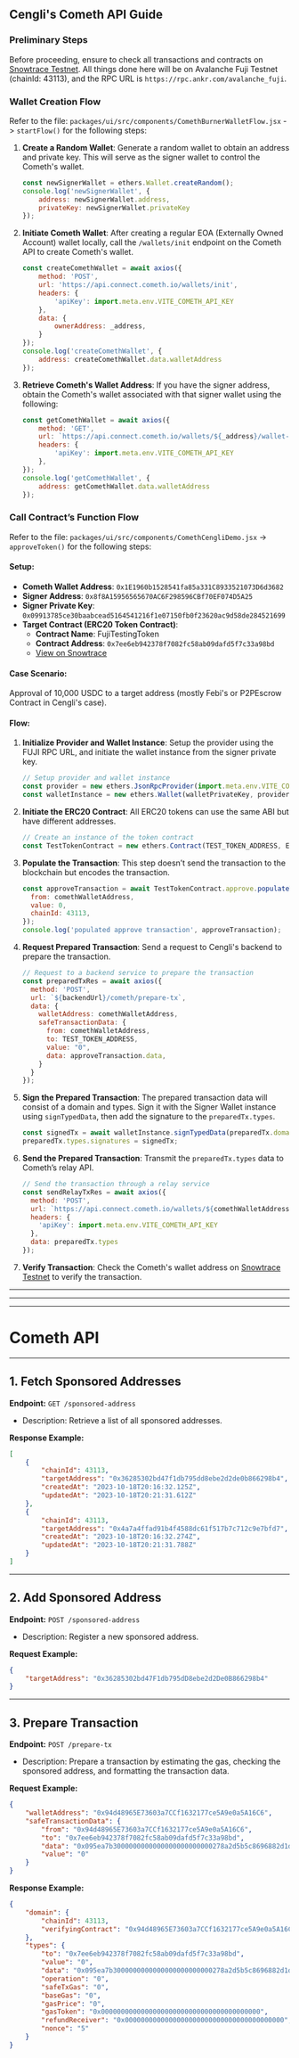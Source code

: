 ## Cengli's Cometh API Guide

### Preliminary Steps

Before proceeding, ensure to check all transactions and contracts on [Snowtrace Testnet](https://testnet.snowtrace.io/).
All things done here will be on Avalanche Fuji Testnet (chainId: 43113), and the RPC URL is `https://rpc.ankr.com/avalanche_fuji`.

### Wallet Creation Flow

Refer to the file: `packages/ui/src/components/ComethBurnerWalletFlow.jsx` -> `startFlow()` for the following steps:

1. **Create a Random Wallet**:
   Generate a random wallet to obtain an address and private key. This will serve as the signer wallet to control the Cometh's wallet.

    ```javascript
    const newSignerWallet = ethers.Wallet.createRandom();
    console.log('newSignerWallet', {
        address: newSignerWallet.address,
        privateKey: newSignerWallet.privateKey
    });
    ```

2. **Initiate Cometh Wallet**:
   After creating a regular EOA (Externally Owned Account) wallet locally, call the `/wallets/init` endpoint on the Cometh API to create Cometh's wallet.

    ```javascript
    const createComethWallet = await axios({
        method: 'POST',
        url: 'https://api.connect.cometh.io/wallets/init',
        headers: {
            'apiKey': import.meta.env.VITE_COMETH_API_KEY
        },
        data: {
            ownerAddress: _address,
        }
    });
    console.log('createComethWallet', {
        address: createComethWallet.data.walletAddress
    });
    ```

3. **Retrieve Cometh's Wallet Address**:
   If you have the signer address, obtain the Cometh's wallet associated with that signer wallet using the following:

    ```javascript
    const getComethWallet = await axios({
        method: 'GET',
        url: `https://api.connect.cometh.io/wallets/${_address}/wallet-address`,
        headers: {
            'apiKey': import.meta.env.VITE_COMETH_API_KEY
        },
    });
    console.log('getComethWallet', {
        address: getComethWallet.data.walletAddress
    });
    ```

### Call Contract’s Function Flow

Refer to the file: `packages/ui/src/components/ComethCengliDemo.jsx` -> `approveToken()` for the following steps:

#### Setup:

- **Cometh Wallet Address**: `0x1E1960b1528541fa85a331C8933521073D6d3682`
- **Signer Address**: `0x8f8A15956565670AC6F298596CBf70EF074D5A25`
- **Signer Private Key**: `0x09913785ce30baabcead5164541216f1e07150fb0f23620ac9d58de284521699`
- **Target Contract (ERC20 Token Contract)**:
  - **Contract Name**: FujiTestingToken
  - **Contract Address**: `0x7ee6eb942378f7082fc58ab09dafd5f7c33a98bd`
  - [View on Snowtrace](https://testnet.snowtrace.io/address/0x7ee6eb942378f7082fc58ab09dafd5f7c33a98bd)

#### Case Scenario:

Approval of 10,000 USDC to a target address (mostly Febi's or P2PEscrow Contract in Cengli's case).

#### Flow:

1. **Initialize Provider and Wallet Instance**:
   Setup the provider using the FUJI RPC URL, and initiate the wallet instance from the signer private key.

    ```javascript
    // Setup provider and wallet instance
    const provider = new ethers.JsonRpcProvider(import.meta.env.VITE_COMETH_RPC_URL);
    const walletInstance = new ethers.Wallet(walletPrivateKey, provider);
    ```

2. **Initiate the ERC20 Contract**:
   All ERC20 tokens can use the same ABI but have different addresses.

    ```javascript
    // Create an instance of the token contract
    const TestTokenContract = new ethers.Contract(TEST_TOKEN_ADDRESS, ERC_20_ABI, walletInstance);
    ```

3. **Populate the Transaction**:
   This step doesn’t send the transaction to the blockchain but encodes the transaction.

    ```javascript
    const approveTransaction = await TestTokenContract.approve.populateTransaction(comethWalletAddress, formattedAmount, {
      from: comethWalletAddress,
      value: 0,
      chainId: 43113,
    });
    console.log('populated approve transaction', approveTransaction);
    ```

4. **Request Prepared Transaction**:
   Send a request to Cengli's backend to prepare the transaction.

    ```javascript
    // Request to a backend service to prepare the transaction
    const preparedTxRes = await axios({
      method: 'POST',
      url: `${backendUrl}/cometh/prepare-tx`,
      data: {
        walletAddress: comethWalletAddress,
        safeTransactionData: {
          from: comethWalletAddress,
          to: TEST_TOKEN_ADDRESS,
          value: "0",
          data: approveTransaction.data,
        }
      }
    });
    ```

5. **Sign the Prepared Transaction**:
   The prepared transaction data will consist of a domain and types. Sign it with the Signer Wallet instance using `signTypedData`, then add the signature to the `preparedTx.types`.

    ```javascript
    const signedTx = await walletInstance.signTypedData(preparedTx.domain, EIP712_SAFE_TX_TYPES, preparedTx.types);
    preparedTx.types.signatures = signedTx;
    ```

6. **Send the Prepared Transaction**:
   Transmit the `preparedTx.types` data to Cometh’s relay API.

    ```javascript
    // Send the transaction through a relay service
    const sendRelayTxRes = await axios({
      method: 'POST',
      url: `https://api.connect.cometh.io/wallets/${comethWalletAddress}/relay`,
      headers: {
        'apiKey': import.meta.env.VITE_COMETH_API_KEY
      },
      data: preparedTx.types
    });
    ```

7. **Verify Transaction**:
   Check the Cometh's wallet address on [Snowtrace Testnet](https://testnet.snowtrace.io) to verify the transaction.

---
---
---

# Cometh API
---

## 1. **Fetch Sponsored Addresses**
**Endpoint:** `GET /sponsored-address`
- Description: Retrieve a list of all sponsored addresses.

**Response Example:**
```json
[
    {
        "chainId": 43113,
        "targetAddress": "0x36285302bd47f1db795dd8ebe2d2de0b866298b4",
        "createdAt": "2023-10-18T20:16:32.125Z",
        "updatedAt": "2023-10-18T20:21:31.612Z"
    },
    {
        "chainId": 43113,
        "targetAddress": "0x4a7a4ffad91b4f4588dc61f517b7c712c9e7bfd7",
        "createdAt": "2023-10-18T20:16:32.274Z",
        "updatedAt": "2023-10-18T20:21:31.788Z"
    }
]
```

---

## 2. **Add Sponsored Address**
**Endpoint:** `POST /sponsored-address`
- Description: Register a new sponsored address.

**Request Example:**
```json
{
    "targetAddress": "0x36285302bd47F1db795dD8ebe2d2De0B866298b4"
}
```

---

## 3. **Prepare Transaction**
**Endpoint:** `POST /prepare-tx`
- Description: Prepare a transaction by estimating the gas, checking the sponsored address, and formatting the transaction data.

**Request Example:**
```json
{
    "walletAddress": "0x94d48965E73603a7CCf1632177ce5A9e0a5A16C6",
    "safeTransactionData": {
        "from": "0x94d48965E73603a7CCf1632177ce5A9e0a5A16C6",
        "to": "0x7ee6eb942378f7082fc58ab09dafd5f7c33a98bd",
        "data": "0x095ea7b3000000000000000000000000278a2d5b5c8696882d1d2002ce107efc74704ecf00000000000000000000000000000000000000000000d3c21bcecceda1000000",
        "value": "0"
    }
}
```

**Response Example:**
```json
{
    "domain": {
        "chainId": 43113,
        "verifyingContract": "0x94d48965E73603a7CCf1632177ce5A9e0a5A16C6"
    },
    "types": {
        "to": "0x7ee6eb942378f7082fc58ab09dafd5f7c33a98bd",
        "value": "0",
        "data": "0x095ea7b3000000000000000000000000278a2d5b5c8696882d1d2002ce107efc74704ecf00000000000000000000000000000000000000000000d3c21bcecceda1000000",
        "operation": "0",
        "safeTxGas": "0",
        "baseGas": "0",
        "gasPrice": "0",
        "gasToken": "0x0000000000000000000000000000000000000000",
        "refundReceiver": "0x0000000000000000000000000000000000000000",
        "nonce": "5"
    }
}
```